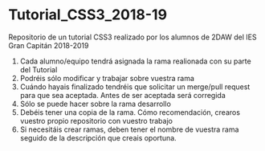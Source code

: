 # Tutorial_CSS3_2018-19
Repositorio de un tutorial CSS3 realizado por los alumnos de 2DAW del IES Gran Capitán 2018-2019

1) Cada alumno/equipo tendrá asignada la rama realionada con su parte del Tutorial
2) Podréis sólo modificar y trabajar sobre vuestra rama
3) Cuándo hayais finalizado tendréis que solicitar un merge/pull request para que sea aceptada. Antes de ser aceptada será corregida
4) Sólo se puede hacer sobre la rama desarrollo
5) Debéis tener una copia de la rama. Cómo recomendación, crearos vuestro propio repositorio con vuestro trabajo
6) Si necesitáis crear ramas, deben tener el nombre de vuestra rama seguido de la descripción que creais oportuna.

